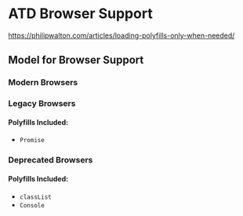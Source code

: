 # ATD Browser Support

https://philipwalton.com/articles/loading-polyfills-only-when-needed/

## Model for Browser Support

### Modern Browsers

### Legacy Browsers

#### Polyfills Included: 

- `Promise`

### Deprecated Browsers

#### Polyfills Included:

- `classList`
- `Console`